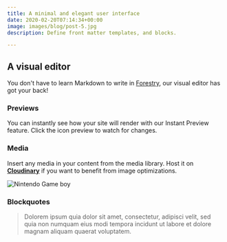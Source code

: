 ```yaml
---
title: A minimal and elegant user interface
date: 2020-02-20T07:14:34+00:00
image: images/blog/post-5.jpg
description: Define front matter templates, and blocks.

---
```

## A visual editor

You don't have to learn Markdown to write in [Forestry](), our visual editor has got your back!

### Previews

You can instantly see how your site will render with our Instant Preview feature. Click the icon preview to watch for changes.

### Media

Insert any media in your content from the media library. Host it on [**Cloudinary**]() if you want to benefit from image optimizations.

![Nintendo Game boy](/images/portfolio/item-2.png)

### Blockquotes

> Dolorem ipsum quia dolor sit amet, consectetur, adipisci velit, sed quia non numquam eius modi tempora incidunt ut labore et dolore magnam aliquam quaerat voluptatem.